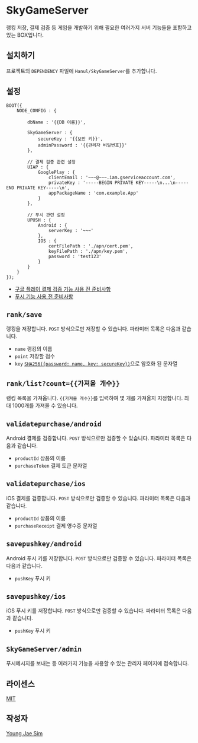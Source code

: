 # SkyGameServer
랭킹 저장, 결제 검증 등 게임을 개발하기 위해 필요한 여러가지 서버 기능들을 포함하고 있는 BOX입니다.

## 설치하기
프로젝트의 `DEPENDENCY` 파일에 `Hanul/SkyGameServer`를 추가합니다.

## 설정
```
BOOT({
	NODE_CONFIG : {
	
		dbName : '{{DB 이름}}',
		
		SkyGameServer : {
			secureKey : '{{보안 키}}',
			adminPassword : '{{관리자 비밀번호}}'
		},
		
		// 결제 검증 관련 설정
		UIAP : {
			GooglePlay : {
				clientEmail : '~~~@~~~.iam.gserviceaccount.com',
				privateKey : '-----BEGIN PRIVATE KEY-----\n...\n-----END PRIVATE KEY-----\n',
				appPackageName : 'com.example.App'
			}
		},

		// 푸시 관련 설정
		UPUSH : {
			Android : {
				serverKey : '~~~'
			},
			IOS : {
				certFilePath : './apn/cert.pem',
				keyFilePath : './apn/key.pem',
				password : 'test123'
			}
		}
	}
});
```

* [구글 플레이 결제 검증 기능 사용 전 준비사항](https://github.com/Hanul/UIAP#%EC%82%AC%EC%9A%A9-%EC%A0%84-%EC%A4%80%EB%B9%84%EC%82%AC%ED%95%AD)
* [푸시 기능 사용 전 준비사항](https://github.com/Hanul/UPUSH#%EC%82%AC%EC%9A%A9-%EC%A0%84-%EC%A4%80%EB%B9%84%EC%82%AC%ED%95%AD)

## `rank/save`
랭킹을 저장합니다. `POST` 방식으로만 저장할 수 있습니다. 파라미터 목록은 다음과 같습니다.
- `name` 랭킹의 이름
- `point` 저장할 점수
- `key` [`SHA256({password: name, key: secureKey})`](https://github.com/Hanul/UPPERCASE/blob/master/DOC/GUIDE/UPPERCASE-CORE-COMMON.md#sha256password-key)으로 암호화 된 문자열

## `rank/list?count={{가져올 개수}}`
랭킹 목록을 가져옵니다. `{{가져올 개수}}`를 입력하여 몇 개를 가져올지 지정합니다. 최대 1000개를 가져올 수 있습니다.

## `validatepurchase/android`
Android 결제를 검증합니다. `POST` 방식으로만 검증할 수 있습니다. 파라미터 목록은 다음과 같습니다.
- `productId` 상품의 이름
- `purchaseToken` 결제 토큰 문자열

## `validatepurchase/ios`
iOS 결제를 검증합니다. `POST` 방식으로만 검증할 수 있습니다. 파라미터 목록은 다음과 같습니다.
- `productId` 상품의 이름
- `purchaseReceipt` 결제 영수증 문자열

## `savepushkey/android`
Android 푸시 키를 저장합니다. `POST` 방식으로만 검증할 수 있습니다. 파라미터 목록은 다음과 같습니다.
- `pushKey` 푸시 키

## `savepushkey/ios`
iOS 푸시 키를 저장합니다. `POST` 방식으로만 검증할 수 있습니다. 파라미터 목록은 다음과 같습니다.
- `pushKey` 푸시 키

## `SkyGameServer/admin`
푸시메시지를 보내는 등 여러가지 기능을 사용할 수 있는 관리자 페이지에 접속합니다.

## 라이센스
[MIT](LICENSE)

## 작성자
[Young Jae Sim](https://github.com/Hanul)